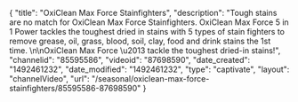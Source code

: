{
    "title": "OxiClean Max Force Stainfighters",
    "description": "Tough stains are no match for OxiClean Max Force Stainfighters. OxiClean Max Force 5 in 1 Power tackles the toughest dried in stains with 5 types of stain fighters to remove grease, oil, grass, blood, soil, clay, food and drink stains the 1st time. \n\nOxiClean Max Force \u2013 tackle the toughest dried-in stains!",
    "channelid": "85595586",
    "videoid": "87698590",
    "date_created": "1492461232",
    "date_modified": "1492461232",
    "type": "captivate",
    "layout": "channelVideo",
    "url": "\/seasonal\/oxiclean-max-force-stainfighters\/85595586-87698590"
}